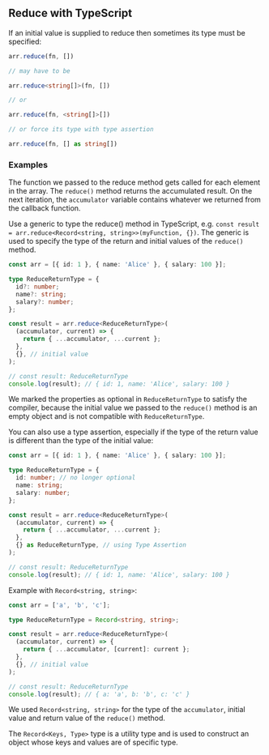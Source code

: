 ## Reduce with TypeScript

If an initial value is supplied to reduce then sometimes its type must be specified:
```ts
arr.reduce(fn, [])

// may have to be

arr.reduce<string[]>(fn, [])

// or

arr.reduce(fn, <string[]>[])

// or force its type with type assertion

arr.reduce(fn, [] as string[])
```

### Examples

The function we passed to the reduce method gets called for each element in the array.
The `reduce()` method returns the accumulated result. On the next iteration, the `accumulator` variable contains whatever we returned from the callback function.

Use a generic to type the reduce() method in TypeScript, e.g. `const result = arr.reduce<Record<string, string>>(myFunction, {})`.
The generic is used to specify the type of the return and initial values of the `reduce()` method.

```ts
const arr = [{ id: 1 }, { name: 'Alice' }, { salary: 100 }];

type ReduceReturnType = {
  id?: number;
  name?: string;
  salary?: number;
};

const result = arr.reduce<ReduceReturnType>(
  (accumulator, current) => {
    return { ...accumulator, ...current };
  },
  {}, // initial value
);

// const result: ReduceReturnType
console.log(result); // { id: 1, name: 'Alice', salary: 100 }
```
We marked the properties as optional in `ReduceReturnType` to satisfy the compiler, because the initial value we passed to the `reduce()` method is an empty object and is not compatible with `ReduceReturnType`.

You can also use a type assertion, especially if the type of the return value is different than the type of the initial value:
```ts
const arr = [{ id: 1 }, { name: 'Alice' }, { salary: 100 }];

type ReduceReturnType = {
  id: number; // no longer optional
  name: string;
  salary: number;
};

const result = arr.reduce<ReduceReturnType>(
  (accumulator, current) => {
    return { ...accumulator, ...current };
  },
  {} as ReduceReturnType, // using Type Assertion
);

// const result: ReduceReturnType
console.log(result); // { id: 1, name: 'Alice', salary: 100 }
```

Example with `Record<string, string>`:
```ts
const arr = ['a', 'b', 'c'];

type ReduceReturnType = Record<string, string>;

const result = arr.reduce<ReduceReturnType>(
  (accumulator, current) => {
    return { ...accumulator, [current]: current };
  },
  {}, // initial value
);

// const result: ReduceReturnType
console.log(result); // { a: 'a', b: 'b', c: 'c' }
```
We used `Record<string, string>` for the type of the `accumulator`, initial value and return value of the `reduce()` method.

The `Record<Keys, Type>` type is a utility type and is used to construct an object whose keys and values are of specific type.
